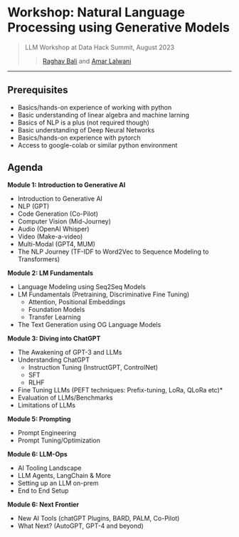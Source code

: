 # Workshop: Natural Language Processing using Generative Models
> LLM Workshop at Data Hack Summit, August 2023
>> [Raghav Bali](https://www.linkedin.com/in/baliraghav/) and [Amar Lalwani](https://www.linkedin.com/in/amar-lalwani-aa69b875/)
---
## Prerequisites
- Basics/hands-on experience of working with python
- Basic understanding of linear algebra and machine larning
- Basics of NLP is a plus (not required though)
- Basic understanding of Deep Neural Networks
- Basics/hands-on experience with pytorch
- Access to google-colab or similar python environment


## Agenda
**Module 1: Introduction to Generative AI**
+ Introduction to Generative AI
+ NLP (GPT)
+ Code Generation (Co-Pilot)
+ Computer Vision (Mid-Journey)
+ Audio (OpenAI Whisper)
+ Video (Make-a-video)
+ Multi-Modal (GPT4, MUM)
+ The NLP Journey (TF-IDF to Word2Vec to Sequence Modeling to Transformers)
  
**Module 2: LM Fundamentals**
+ Language Modeling using Seq2Seq Models
+ LM Fundamentals (Pretraining, Discriminative Fine Tuning)
  - Attention, Positional Embeddings
  - Foundation Models
  - Transfer Learning
+ The Text Generation using OG Language Models 
 
**Module 3: Diving into ChatGPT**
+ The Awakening of GPT-3 and LLMs
+ Understanding ChatGPT 
  - Instruction Tuning (InstructGPT, ControlNet)
  - SFT 
  - RLHF
+ Fine Tuning LLMs (PEFT techniques: Prefix-tuning, LoRa, QLoRa etc)* 
+ Evaluation of LLMs/Benchmarks
+ Limitations of LLMs

**Module 5: Prompting**
+ Prompt Engineering 
+ Prompt Tuning/Optimization

**Module 6: LLM-Ops**
+ AI Tooling Landscape
+ LLM Agents, LangChain & More
+ Setting up an LLM on-prem
+ End to End Setup

**Module 6: Next Frontier**
+ New AI Tools (chatGPT Plugins, BARD, PALM, Co-Pilot)
+ What Next? (AutoGPT, GPT-4 and beyond)

